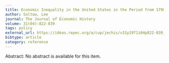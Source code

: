 ```yaml
---
title: Economic Inequality in the United States in the Period from 1790 to 1860
author: Soltow, Lee
journal: The Journal of Economic History
volume: 31(04):822-839
tags: policy
external_url: https://ideas.repec.org/a/cup/jechis/v31y1971i04p822-839_07.html
bibtype: article
category: reference
---
```

Abstract: No abstract is available for this item.
